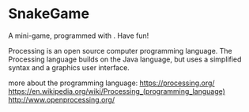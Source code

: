 # SnakeGame
A mini-game, programmed with . Have fun!

Processing is an open source computer programming language.
The Processing language builds on the Java language, but uses a simplified syntax and a graphics user interface.

more about the programming language:
https://processing.org/
https://en.wikipedia.org/wiki/Processing_(programming_language)
http://www.openprocessing.org/

